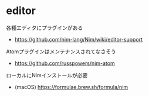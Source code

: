 # editor

各種エディタにプラグインがある

- https://github.com/nim-lang/Nim/wiki/editor-support


Atomプラグインはメンテナンスされてなさそう

- https://github.com/russpowers/nim-atom

ローカルにNimインストールが必要

- (macOS) https://formulae.brew.sh/formula/nim

